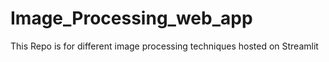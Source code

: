 # Image_Processing_web_app
This Repo is for different image processing techniques hosted on Streamlit 

